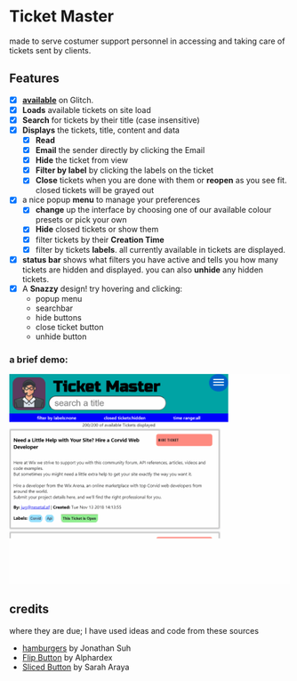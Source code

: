 # Ticket Master 
made to serve costumer support personnel in accessing and taking care of tickets sent by clients.

## Features
- [x] [__available__](https://caring-sequoia-nigella.glitch.me/) on Glitch.
- [x] __Loads__ available tickets on site load
- [x] __Search__ for tickets by their title (case insensitive)
- [x] __Displays__ the tickets, title, content and data 
    - [x] __Read__
    - [x] __Email__ the sender directly by clicking the Email
    - [x] __Hide__ the ticket from view
    - [x] __Filter by label__ by clicking the labels on the ticket
    - [x] __Close__ tickets when you are done with them or __reopen__ as you see fit. closed tickets will be grayed out
-[x] a nice popup __menu__ to manage your preferences 
    -[x] __change__ up the interface by choosing one of our available colour presets or pick your own 
    -[x] __Hide__ closed tickets or show them 
    -[x] filter tickets by their __Creation Time__ 
    -[x] filter by tickets __labels__. all  currently available in tickets are displayed.
- [x] __status bar__ shows what filters you have active and tells you how many tickets are hidden and displayed.
you can also __unhide__ any hidden tickets.
-[x] A __Snazzy__ design! try hovering and clicking:  
    - popup menu
    - searchbar
    - hide buttons
    - close ticket button
    - unhide button

### a brief demo:
![demo (given tests)](ui-testing-recording.gif)

## credits
where they are due;
I have used ideas and code from these sources
- [hamburgers](https://jonsuh.com/hamburgers/) by Jonathan Suh
- [Flip Button](https://codepen.io/alphardex/pen/VwwVLdM) by Alphardex
- [Sliced Button](https://codepen.io/saraharaya/pen/NpwdGv) by Sarah Araya
